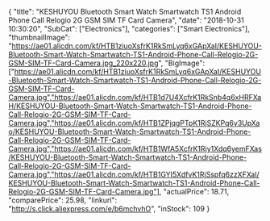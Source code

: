{
	"title": "KESHUYOU Bluetooth Smart Watch Smartwatch TS1 Android Phone Call Relogio 2G GSM SIM TF Card Camera",
	"date": "2018-10-31 10:30:20",
	"SubCat": ["Electronics"],
	"categories": ["Smart Electronics"],
	"thumbnailImage": "https://ae01.alicdn.com/kf/HTB1ziuoXsfrK1RkSmLyq6xGApXaI/KESHUYOU-Bluetooth-Smart-Watch-Smartwatch-TS1-Android-Phone-Call-Relogio-2G-GSM-SIM-TF-Card-Camera.jpg_220x220.jpg",
	"BigImage": ["https://ae01.alicdn.com/kf/HTB1ziuoXsfrK1RkSmLyq6xGApXaI/KESHUYOU-Bluetooth-Smart-Watch-Smartwatch-TS1-Android-Phone-Call-Relogio-2G-GSM-SIM-TF-Card-Camera.jpg","https://ae01.alicdn.com/kf/HTB1d7U4XcfrK1RkSnb4q6xHRFXaH/KESHUYOU-Bluetooth-Smart-Watch-Smartwatch-TS1-Android-Phone-Call-Relogio-2G-GSM-SIM-TF-Card-Camera.jpg","https://ae01.alicdn.com/kf/HTB1ZPjqgPTpK1RjSZKPq6y3UpXao/KESHUYOU-Bluetooth-Smart-Watch-Smartwatch-TS1-Android-Phone-Call-Relogio-2G-GSM-SIM-TF-Card-Camera.jpg","https://ae01.alicdn.com/kf/HTB1WfA5XcfrK1Rjy1Xdq6yemFXas/KESHUYOU-Bluetooth-Smart-Watch-Smartwatch-TS1-Android-Phone-Call-Relogio-2G-GSM-SIM-TF-Card-Camera.jpg","https://ae01.alicdn.com/kf/HTB1GYI5XdfvK1RjSspfq6zzXFXaI/KESHUYOU-Bluetooth-Smart-Watch-Smartwatch-TS1-Android-Phone-Call-Relogio-2G-GSM-SIM-TF-Card-Camera.jpg"],
	"actualPrice": 18.71,
	"comparePrice": 25.98,
	"linkurl": "http://s.click.aliexpress.com/e/b6mchvhO",
	"inStock": 109
}
